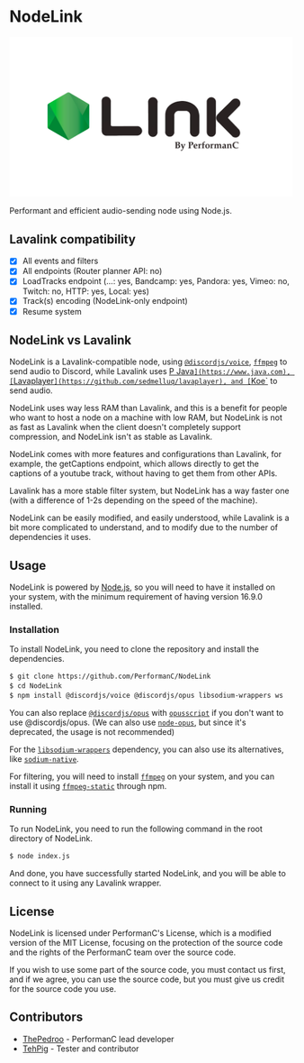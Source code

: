 # NodeLink

![alt text](images/Nodelink.png "NodeLink")

Performant and efficient audio-sending node using Node.js.

## Lavalink compatibility

- [x] All events and filters
- [x] All endpoints (Router planner API: no)
- [x] LoadTracks endpoint (...: yes, Bandcamp: yes, Pandora: yes, Vimeo: no, Twitch: no, HTTP: yes, Local: yes)
- [x] Track(s) encoding (NodeLink-only endpoint)
- [x] Resume system

## NodeLink vs Lavalink

NodeLink is a Lavalink-compatible node, using [`@discordjs/voice`](https://npmjs.com/package/@discordjs/voice), [`ffmpeg`](https://ffmpeg.org/) to send audio to Discord, while Lavalink uses [P Java`](https://www.java.com), [`Lavaplayer`](https://github.com/sedmelluq/lavaplayer), and [`Koe`](https://github.com/KyokoBot/koe) to send audio.

NodeLink uses way less RAM than Lavalink, and this is a benefit for people who want to host a node on a machine with low RAM, but NodeLink is not as fast as Lavalink when the client doesn't completely support compression, and NodeLink isn't as stable as Lavalink.

NodeLink comes with more features and configurations than Lavalink, for example, the getCaptions endpoint, which allows directly to get the captions of a youtube track, without having to get them from other APIs.

Lavalink has a more stable filter system, but NodeLink has a way faster one (with a difference of 1-2s depending on the speed of the machine).

NodeLink can be easily modified, and easily understood, while Lavalink is a bit more complicated to understand, and to modify due to the number of dependencies it uses. 

## Usage

NodeLink is powered by [Node.js](https://nodejs.org), so you will need to have it installed on your system, with the minimum requirement of having version 16.9.0 installed.

### Installation

To install NodeLink, you need to clone the repository and install the dependencies.

```bash
$ git clone https://github.com/PerformanC/NodeLink
$ cd NodeLink
$ npm install @discordjs/voice @discordjs/opus libsodium-wrappers ws
```

You can also replace [`@discordjs/opus`](https://npmjs.com/package/@discordjs/opus) with [`opusscript`](https://npmjs.com/package/opusscript) if you don't want to use @discordjs/opus. (We can also use [`node-opus`](https://npmjs.com/package/node-opus), but since it's deprecated, the usage is not recommended)

For the [`libsodium-wrappers`](https://npmjs.com/package/libsodium-wrappers) dependency, you can also use its alternatives, like [`sodium-native`](https://npmjs.com/package/sodium-native).

For filtering, you will need to install [`ffmpeg`](https://ffmpeg.org/) on your system, and you can install it using [`ffmpeg-static`](https://npmjs.com/package/ffmpeg-static) through npm.

### Running

To run NodeLink, you need to run the following command in the root directory of NodeLink.

```bash
$ node index.js
```

And done, you have successfully started NodeLink, and you will be able to connect to it using any Lavalink wrapper.

## License

NodeLink is licensed under PerformanC's License, which is a modified version of the MIT License, focusing on the protection of the source code and the rights of the PerformanC team over the source code.

If you wish to use some part of the source code, you must contact us first, and if we agree, you can use the source code, but you must give us credit for the source code you use.

## Contributors

* [ThePedroo](https://github.com/ThePedroo) - PerformanC lead developer
* [TehPig](https://github.com/TehPig) - Tester and contributor

